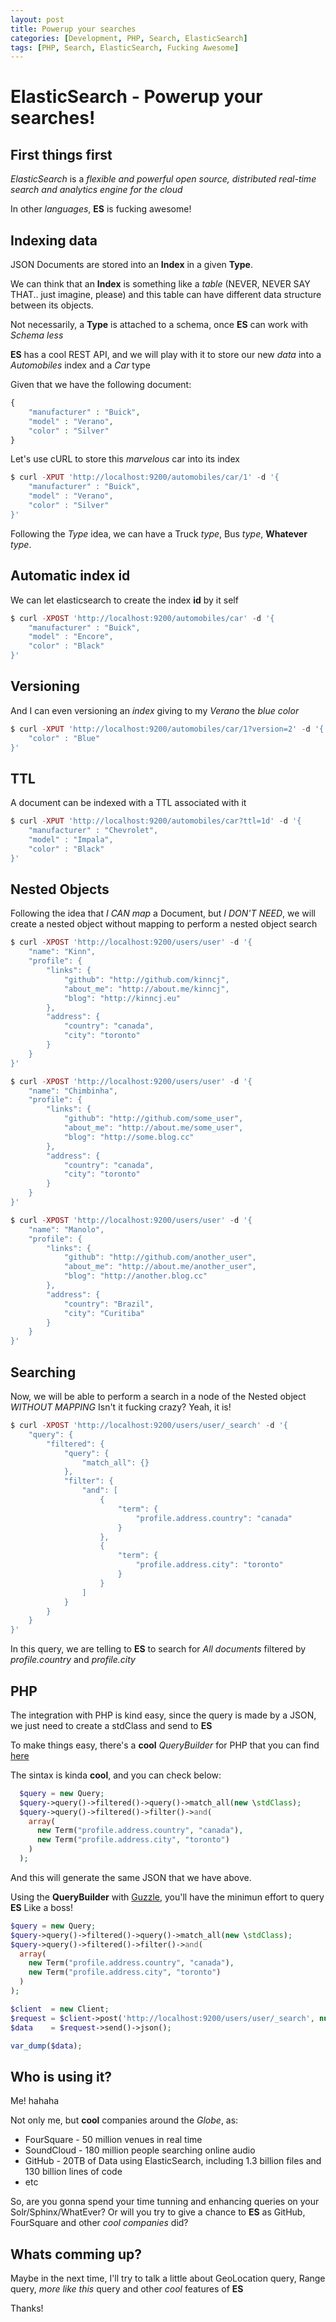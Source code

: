 ```yaml
---
layout: post
title: Powerup your searches
categories: [Development, PHP, Search, ElasticSearch]
tags: [PHP, Search, ElasticSearch, Fucking Awesome]
---
```

# ElasticSearch - Powerup your searches!

## First things first
_ElasticSearch_ is a _flexible and powerful open source, distributed real-time
search and analytics engine for the cloud_

In other _languages_, __ES__ is fucking awesome!

## Indexing data

JSON Documents are stored into an __Index__ in a given __Type__.

We can think that an __Index__ is something like a _table_ (NEVER, NEVER SAY THAT.. just imagine, please) and this table can have different data structure between its objects.

Not necessarily, a __Type__ is attached to a schema, once __ES__ can work with _Schema less_

__ES__ has a cool REST API, and we will play with it to store our new _data_ into a _Automobiles_ index and a _Car_ type

Given that we have the following document:

```php
{
    "manufacturer" : "Buick",
    "model" : "Verano",
    "color" : "Silver"
}
```

Let's use cURL to store this _marvelous_ car into its index

```php
$ curl -XPUT 'http://localhost:9200/automobiles/car/1' -d '{
    "manufacturer" : "Buick",
    "model" : "Verano",
    "color" : "Silver"
}'
```

Following the _Type_ idea, we can have a Truck _type_, Bus _type_, __Whatever__ _type_.


## Automatic index id

We can let elasticsearch to create the index __id__ by it self

```php
$ curl -XPOST 'http://localhost:9200/automobiles/car' -d '{
    "manufacturer" : "Buick",
    "model" : "Encore",
    "color" : "Black"
}'
```

## Versioning

And I can even versioning an _index_ giving to my _Verano_ the _blue color_

```php
$ curl -XPUT 'http://localhost:9200/automobiles/car/1?version=2' -d '{
    "color" : "Blue"
}'
```

## TTL

A document can be indexed with a TTL associated with it

```php
$ curl -XPUT 'http://localhost:9200/automobiles/car?ttl=1d' -d '{
    "manufacturer" : "Chevrolet",
    "model" : "Impala",
    "color" : "Black"
}'
```

## Nested Objects

Following the idea that _I CAN map_ a Document, but _I DON'T NEED_, we will create a nested object without mapping to perform a nested object search

```php
$ curl -XPOST 'http://localhost:9200/users/user' -d '{
    "name": "Kinn",
    "profile": {
    	"links": {
    		"github": "http://github.com/kinncj",
    		"about_me": "http://about.me/kinncj",
    		"blog": "http://kinncj.eu"
    	},
    	"address": {
    		"country": "canada",
    		"city": "toronto"
    	}
	}
}'

$ curl -XPOST 'http://localhost:9200/users/user' -d '{
    "name": "Chimbinha",
    "profile": {
    	"links": {
    		"github": "http://github.com/some_user",
    		"about_me": "http://about.me/some_user",
    		"blog": "http://some.blog.cc"
    	},
    	"address": {
    		"country": "canada",
    		"city": "toronto"
    	}
	}
}'

$ curl -XPOST 'http://localhost:9200/users/user' -d '{
    "name": "Manolo",
    "profile": {
    	"links": {
    		"github": "http://github.com/another_user",
    		"about_me": "http://about.me/another_user",
    		"blog": "http://another.blog.cc"
    	},
    	"address": {
    		"country": "Brazil",
    		"city": "Curitiba"
    	}
	}
}'
```

## Searching

Now, we will be able to perform a search in a node of the Nested object _WITHOUT MAPPING_
Isn't it fucking crazy? Yeah, it is!

```php
$ curl -XPOST 'http://localhost:9200/users/user/_search' -d '{
    "query": {
        "filtered": {
            "query": {
                "match_all": {}
            },
            "filter": {
                "and": [
                    {
                        "term": {
                            "profile.address.country": "canada"
                        }
                    },
                    {
                        "term": {
                            "profile.address.city": "toronto"
                        }
                    }
                ]
            }
        }
    }
}'
```
In this query, we are telling to __ES__ to search for _All documents_ filtered by _profile.country_ and _profile.city_


## PHP

The integration with PHP is kind easy, since the query is made by a JSON, we just need to create a stdClass and send to __ES__

To make things easy, there's a __cool__ _QueryBuilder_ for PHP that you can find [here](https://packagist.org/packages/phpfluent/elastic-query-builder)

The sintax is kinda __cool__, and you can check below:

```php
  $query = new Query;
  $query->query()->filtered()->query()->match_all(new \stdClass);
  $query->query()->filtered()->filter()->and(
    array(
      new Term("profile.address.country", "canada"),
      new Term("profile.address.city", "toronto")
    )
  );
  ```

  And this will generate the same JSON that we have above.

  Using the __QueryBuilder__ with [Guzzle](http://docs.guzzlephp.org/en/latest/), you'll have the minimun effort to query __ES__ Like a boss!

  ```php
  $query = new Query;
  $query->query()->filtered()->query()->match_all(new \stdClass);
  $query->query()->filtered()->filter()->and(
    array(
      new Term("profile.address.country", "canada"),
      new Term("profile.address.city", "toronto")
    )
  );

  $client  = new Client;
  $request = $client->post('http://localhost:9200/users/user/_search', null, (string) $query);
  $data    = $request->send()->json();

  var_dump($data);
```

## Who is using it?

Me! hahaha

Not only me, but __cool__ companies around the _Globe_, as:

 * FourSquare - 50 million venues in real time
 * SoundCloud - 180 million people searching online audio
 * GitHub     - 20TB of Data using ElasticSearch, including 1.3 billion files and 130 billion lines of code
 * etc

 So, are you gonna spend your time tunning and enhancing queries on your Solr/Sphinx/WhatEver? Or will you try to give a chance to __ES__ as GitHub, FourSquare and other _cool companies_ did?

 ## Whats comming up?

 Maybe in the next time, I'll try to talk a little about GeoLocation query, Range query, _more like this_ query and other _cool_ features of __ES__

 Thanks!
